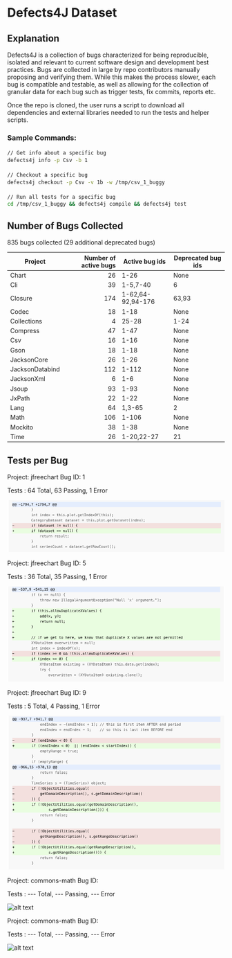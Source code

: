 # Defects4J Dataset

## Explanation

Defects4J is a collection of bugs characterized for being reproducible, isolated and
relevant to current software design and development best practices. Bugs are collected
in large by repo contributors manually proposing and verifying them. While this
makes the process slower, each bug is compatible and testable, as well as allowing for the 
collection of granular data for each bug such as trigger tests, fix commits, reports etc.

Once the repo is cloned, the user runs a script to download all dependencies
and external libraries needed to run the tests and helper scripts.

### Sample Commands:

```sh
// Get info about a specific bug
defects4j info -p Csv -b 1

// Checkout a specific bug
defects4j checkout -p Csv -v 1b -w /tmp/csv_1_buggy

// Run all tests for a specific bug
cd /tmp/csv_1_buggy && defects4j compile && defects4j test
```

## Number of Bugs Collected

835 bugs collected (29 additional deprecated bugs)

| Project         | Number of active bugs | Active bug ids    | Deprecated bug ids |
|-----------------|----------------------:|-------------------|--------------------|
| Chart           |           26          | 1-26              | None               |
| Cli             |           39          | 1-5,7-40          | 6                  |
| Closure         |          174          | 1-62,64-92,94-176 | 63,93              |
| Codec           |           18          | 1-18              | None               |
| Collections     |            4          | 25-28             | 1-24               |
| Compress        |           47          | 1-47              | None               |
| Csv             |           16          | 1-16              | None               |
| Gson            |           18          | 1-18              | None               |
| JacksonCore     |           26          | 1-26              | None               |
| JacksonDatabind |          112          | 1-112             | None               |
| JacksonXml      |            6          | 1-6               | None               |
| Jsoup           |           93          | 1-93              | None               |
| JxPath          |           22          | 1-22              | None               |
| Lang            |           64          | 1,3-65            | 2                  |
| Math            |          106          | 1-106             | None               |
| Mockito         |           38          | 1-38              | None               |
| Time            |           26          | 1-20,22-27        | 21                 |


## Tests per Bug

Project: jfreechart
Bug ID: 1

Tests : 64 Total, 63 Passing, 1 Error

![alt text](https://github.com/ShreyaChaudhary1211/CS527-Project/blob/main/images/Defects4J-1.png)


Project: jfreechart
Bug ID: 5

Tests : 36 Total, 35 Passing, 1 Error

![alt text](https://github.com/ShreyaChaudhary1211/CS527-Project/blob/main/images/Defects4J-5.png)


Project: jfreechart
Bug ID: 9

Tests : 5 Total, 4 Passing, 1 Error

![alt text](https://github.com/ShreyaChaudhary1211/CS527-Project/blob/main/images/Defects4J-9.png)



Project: commons-math
Bug ID: 

Tests : --- Total, --- Passing, --- Error

![alt text](https://github.com/ShreyaChaudhary1211/CS527-Project/blob/main/images/Defects4J-X.png)




Project: commons-math
Bug ID: 

Tests : --- Total, --- Passing, --- Error

![alt text](https://github.com/ShreyaChaudhary1211/CS527-Project/blob/main/images/Defects4J-X.png)
